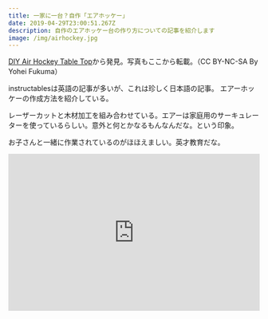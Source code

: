 ```yaml
---
title: 一家に一台？自作「エアホッケー」
date: 2019-04-29T23:00:51.267Z
description: 自作のエアホッケー台の作り方についての記事を紹介します
image: /img/airhockey.jpg
---
```

[DIY Air Hockey Table Top](https://www.instructables.com/id/DIY-Air-Hockey-Table-Top/)から発見。写真もここから転載。（CC BY-NC-SA By Yohei Fukuma）

instructablesは英語の記事が多いが、これは珍しく日本語の記事。
エアーホッケーの作成方法を紹介している。

レーザーカットと木材加工を組み合わせている。エアーは家庭用のサーキュレーターを使っているらしい。意外と何とかなるもんなんだな。という印象。

お子さんと一緒に作業されているのがほほえましい。英才教育だな。

<iframe width="100%" height="315" src="https://www.youtube.com/embed/_rU795RhtN4" frameborder="0" allow="accelerometer; autoplay; encrypted-media; gyroscope; picture-in-picture" allowfullscreen></iframe>
